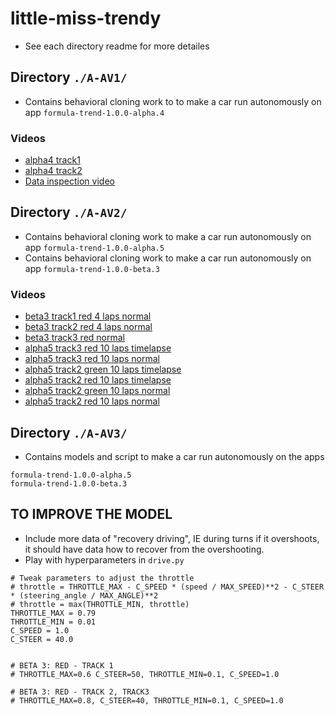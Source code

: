# little-miss-trendy
- See each directory readme for more detailes

## Directory `./A-AV1/`
- Contains behavioral cloning work to to make a car run autonomously on app `formula-trend-1.0.0-alpha.4`

### Videos 
- [alpha4 track1](https://github.com/mithi/little-miss-trendy/blob/master/A-AV1/videos/track1-480p.mp4)
- [alpha4 track2](https://github.com/mithi/little-miss-trendy/blob/master/A-AV1/videos/track2-480p.mp4)
- [Data inspection video](https://github.com/mithi/little-miss-trendy/blob/master/A-AV1/videos/x-many-images-unified.mp4)

## Directory `./A-AV2/`
- Contains behavioral cloning work to make a car run autonomously on app `formula-trend-1.0.0-alpha.5`
- Contains behavioral cloning work to make a car run autonomously on app `formula-trend-1.0.0-beta.3`

### Videos
- [beta3 track1 red 4 laps normal](https://youtu.be/n_deohu4i0E)
- [beta3 track2 red 4 laps normal](https://youtu.be/vV3112WJ48o)
- [beta3 track3 red normal](https://youtu.be/GTjTX_WTKNc)
- [alpha5 track3 red 10 laps timelapse](https://youtu.be/5LhN1_r9p9w)
- [alpha5 track3 red 10 laps normal](https://youtu.be/DRkD2LPB3_Q)
- [alpha5 track2 green 10 laps timelapse](https://youtu.be/pIQipid5GtQ)
- [alpha5 track2 red 10 laps timelapse](https://youtu.be/t3wT8Googsc)
- [alpha5 track2 green 10 laps normal](https://youtu.be/A96RF0BXZns)
- [alpha5 track2 red 10 laps normal](https://youtu.be/5LhN1_r9p9w)

## Directory `./A-AV3/`
- Contains models and script to make a car run autonomously on the apps
```
formula-trend-1.0.0-alpha.5
formula-trend-1.0.0-beta.3
```

## TO IMPROVE THE MODEL
- Include more data of "recovery driving", IE during turns if it overshoots, it should have data how to
recover from the overshooting.
- Play with hyperparameters in `drive.py`
```
# Tweak parameters to adjust the throttle
# throttle = THROTTLE_MAX - C_SPEED * (speed / MAX_SPEED)**2 - C_STEER * (steering_angle / MAX_ANGLE)**2
# throttle = max(THROTTLE_MIN, throttle)
THROTTLE_MAX = 0.79
THROTTLE_MIN = 0.01
C_SPEED = 1.0
C_STEER = 40.0


# BETA 3: RED - TRACK 1
# THROTTLE_MAX=0.6 C_STEER=50, THROTTLE_MIN=0.1, C_SPEED=1.0

# BETA 3: RED - TRACK 2, TRACK3
# THROTTLE_MAX=0.8, C_STEER=40, THROTTLE_MIN=0.1, C_SPEED=1.0
```
